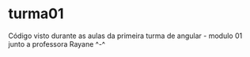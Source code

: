 # turma01
Código visto durante as aulas da primeira turma de angular - modulo 01 junto a professora Rayane ^-^
